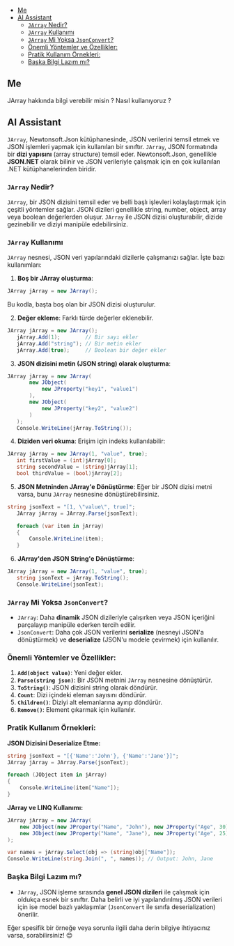 
- [Me](#me)
- [AI Assistant](#ai-assistant)
  - [`JArray` Nedir?](#jarray-nedir)
  - [`JArray` Kullanımı](#jarray-kullanımı)
  - [`JArray` Mi Yoksa `JsonConvert`?](#jarray-mi-yoksa-jsonconvert)
  - [Önemli Yöntemler ve Özellikler:](#önemli-yöntemler-ve-özellikler)
  - [Pratik Kullanım Örnekleri:](#pratik-kullanım-örnekleri)
  - [Başka Bilgi Lazım mı?](#başka-bilgi-lazım-mı)

## Me
JArray hakkında bilgi verebilir misin ? Nasıl kullanıyoruz ?

## AI Assistant
`JArray`, Newtonsoft.Json kütüphanesinde, JSON verilerini temsil etmek ve JSON işlemleri yapmak için kullanılan bir sınıftır. `JArray`, JSON formatında bir **dizi yapısını** (array structure) temsil eder. Newtonsoft.Json, genellikle **JSON.NET** olarak bilinir ve JSON verileriyle çalışmak için en çok kullanılan .NET kütüphanelerinden biridir.

### `JArray` Nedir?
`JArray`, bir JSON dizisini temsil eder ve belli başlı işlevleri kolaylaştırmak için çeşitli yöntemler sağlar. JSON dizileri genellikle string, number, object, array veya boolean değerlerden oluşur. `JArray` ile JSON dizisi oluşturabilir, dizide gezinebilir ve diziyi manipüle edebilirsiniz.

### `JArray` Kullanımı
`JArray` nesnesi, JSON veri yapılarındaki dizilerle çalışmanızı sağlar. İşte bazı kullanımları:

1. **Boş bir JArray oluşturma**:
```csharp
JArray jArray = new JArray();
```

   Bu kodla, başta boş olan bir JSON dizisi oluşturulur.

2. **Değer ekleme**:
   Farklı türde değerler eklenebilir.

```csharp
JArray jArray = new JArray();
   jArray.Add(1);        // Bir sayı ekler
   jArray.Add("string"); // Bir metin ekler
   jArray.Add(true);     // Boolean bir değer ekler
```


3. **JSON dizisini metin (JSON string) olarak oluşturma**:
```csharp
JArray jArray = new JArray(
       new JObject(
           new JProperty("key1", "value1")
       ),
       new JObject(
           new JProperty("key2", "value2")
       )
   );
   Console.WriteLine(jArray.ToString());
```


4. **Diziden veri okuma**:
   Erişim için indeks kullanılabilir:
```csharp
JArray jArray = new JArray(1, "value", true);
   int firstValue = (int)jArray[0];
   string secondValue = (string)jArray[1];
   bool thirdValue = (bool)jArray[2];
```


5. **JSON Metninden JArray'e Dönüştürme**:
   Eğer bir JSON dizisi metni varsa, bunu `JArray` nesnesine dönüştürebilirsiniz.
```csharp
string jsonText = "[1, \"value\", true]";
   JArray jArray = JArray.Parse(jsonText);

   foreach (var item in jArray)
   {
       Console.WriteLine(item);
   }
```


6. **JArray'den JSON String'e Dönüştürme**:
```csharp
JArray jArray = new JArray(1, "value", true);
   string jsonText = jArray.ToString();
   Console.WriteLine(jsonText);
```


### `JArray` Mi Yoksa `JsonConvert`?
* `JArray`: Daha **dinamik** JSON dizileriyle çalışırken veya JSON içeriğini parçalayıp manipüle ederken tercih edilir.
* `JsonConvert`: Daha çok JSON verilerini **serialize** (nesneyi JSON'a dönüştürmek) ve **deserialize** (JSON'u modele çevirmek) için kullanılır.

### Önemli Yöntemler ve Özellikler:
1. **`Add(object value)`**: Yeni değer ekler.
2. **`Parse(string json)`**: Bir JSON metnini `JArray` nesnesine dönüştürür.
3. **`ToString()`**: JSON dizisini string olarak döndürür.
4. **`Count`**: Dizi içindeki eleman sayısını döndürür.
5. **`Children()`**: Diziyi alt elemanlarına ayırıp döndürür.
6. **`Remove()`**: Element çıkarmak için kullanılır.

### Pratik Kullanım Örnekleri:
**JSON Dizisini Deserialize Etme:**
```csharp
string jsonText = "[{'Name':'John'}, {'Name':'Jane'}]";
JArray jArray = JArray.Parse(jsonText);

foreach (JObject item in jArray)
{
    Console.WriteLine(item["Name"]);
}
```


**JArray ve LINQ Kullanımı:**
```csharp
JArray jArray = new JArray(
    new JObject(new JProperty("Name", "John"), new JProperty("Age", 30)),
    new JObject(new JProperty("Name", "Jane"), new JProperty("Age", 25))
);

var names = jArray.Select(obj => (string)obj["Name"]);
Console.WriteLine(string.Join(", ", names)); // Output: John, Jane
```


### Başka Bilgi Lazım mı?
* `JArray`, JSON işleme sırasında **genel JSON dizileri** ile çalışmak için oldukça esnek bir sınıftır. Daha belirli ve iyi yapılandırılmış JSON verileri için ise model bazlı yaklaşımlar (`JsonConvert` ile sınıfa deserialization) önerilir.

Eğer spesifik bir örneğe veya sorunla ilgili daha derin bilgiye ihtiyacınız varsa, sorabilirsiniz! 😊
